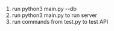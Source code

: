 1. run python3 main.py --db
2. run python3 main.py to run server
3. run commands from test.py to test API